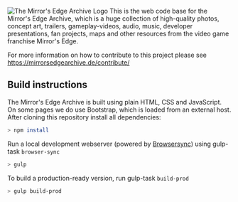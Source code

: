 ![The Mirror's Edge Archive Logo](https://puu.sh/B1GW8.svg")
This is the web code base for the Mirror's Edge Archive, which is a huge collection of high-quality photos, concept art, trailers, gameplay-videos, audio, music, developer presentations, fan projects, maps and other resources from the video game franchise Mirror's Edge.

For more information on how to contribute to this project please see https://mirrorsedgearchive.de/contribute/

## Build instructions

The Mirror's Edge Archive is built using plain HTML, CSS and JavaScript. On some pages we do use Bootstrap, which is loaded from an external host.
After cloning this repository install all dependencies:

```sh
> npm install
```

Run a local development webserver (powered by [Browsersync](https://browsersync.io/)) using gulp-task `browser-sync`

```sh
> gulp
```

To build a production-ready version, run gulp-task `build-prod`

```sh
> gulp build-prod
```
